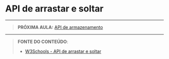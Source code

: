 # API de arrastar e soltar





















***

> **PRÓXIMA AULA:** [API de armazenamento](../13.3-armazenamento-na-web)

***


> **FONTE DO CONTEÚDO**:
>
> - [W3Schools - API de arrastar e soltar](https://www.w3schools.com/html/html5_draganddrop.asp)